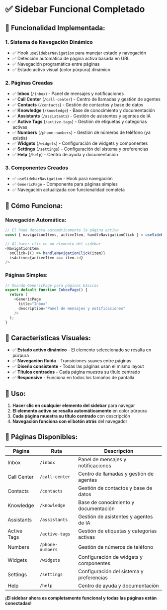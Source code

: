 # ✅ Sidebar Funcional Completado

## 🎯 **Funcionalidad Implementada:**

### **1. Sistema de Navegación Dinámico**
- ✅ Hook `useSidebarNavigation` para manejar estado y navegación
- ✅ Detección automática de página activa basada en URL
- ✅ Navegación programática entre páginas
- ✅ Estado activo visual (color púrpura) dinámico

### **2. Páginas Creadas**
- ✅ **Inbox** (`/inbox`) - Panel de mensajes y notificaciones
- ✅ **Call Center** (`/call-center`) - Centro de llamadas y gestión de agentes
- ✅ **Contacts** (`/contacts`) - Gestión de contactos y base de datos
- ✅ **Knowledge** (`/knowledge`) - Base de conocimiento y documentación
- ✅ **Assistants** (`/assistants`) - Gestión de asistentes y agentes de IA
- ✅ **Active Tags** (`/active-tags`) - Gestión de etiquetas y categorías activas
- ✅ **Numbers** (`/phone-numbers`) - Gestión de números de teléfono (ya existía)
- ✅ **Widgets** (`/widgets`) - Configuración de widgets y componentes
- ✅ **Settings** (`/settings`) - Configuración del sistema y preferencias
- ✅ **Help** (`/help`) - Centro de ayuda y documentación

### **3. Componentes Creados**
- ✅ `useSidebarNavigation` - Hook para navegación
- ✅ `GenericPage` - Componente para páginas simples
- ✅ Navegación actualizada con funcionalidad completa

## 🔧 **Cómo Funciona:**

### **Navegación Automática:**
```typescript
// El hook detecta automáticamente la página activa
const { navigationItems, activeItem, handleNavigationClick } = useSidebarNavigation();

// Al hacer clic en un elemento del sidebar
<NavigationItem
  onClick={() => handleNavigationClick(item)}
  isActive={activeItem === item.id}
/>
```

### **Páginas Simples:**
```typescript
// Usando GenericPage para páginas básicas
export default function InboxPage() {
  return (
    <GenericPage 
      title="Inbox" 
      description="Panel de mensajes y notificaciones"
    />
  );
}
```

## 🎨 **Características Visuales:**

- ✅ **Estado activo dinámico** - El elemento seleccionado se resalta en púrpura
- ✅ **Navegación fluida** - Transiciones suaves entre páginas
- ✅ **Diseño consistente** - Todas las páginas usan el mismo layout
- ✅ **Títulos centrados** - Cada página muestra su título centrado
- ✅ **Responsive** - Funciona en todos los tamaños de pantalla

## 🚀 **Uso:**

1. **Hacer clic en cualquier elemento del sidebar** para navegar
2. **El elemento activo se resalta automáticamente** en color púrpura
3. **Cada página muestra su título centrado** con descripción
4. **Navegación funciona con el botón atrás** del navegador

## 📱 **Páginas Disponibles:**

| Página | Ruta | Descripción |
|--------|------|-------------|
| Inbox | `/inbox` | Panel de mensajes y notificaciones |
| Call Center | `/call-center` | Centro de llamadas y gestión de agentes |
| Contacts | `/contacts` | Gestión de contactos y base de datos |
| Knowledge | `/knowledge` | Base de conocimiento y documentación |
| Assistants | `/assistants` | Gestión de asistentes y agentes de IA |
| Active Tags | `/active-tags` | Gestión de etiquetas y categorías activas |
| Numbers | `/phone-numbers` | Gestión de números de teléfono |
| Widgets | `/widgets` | Configuración de widgets y componentes |
| Settings | `/settings` | Configuración del sistema y preferencias |
| Help | `/help` | Centro de ayuda y documentación |

**¡El sidebar ahora es completamente funcional y todas las páginas están conectadas!**
